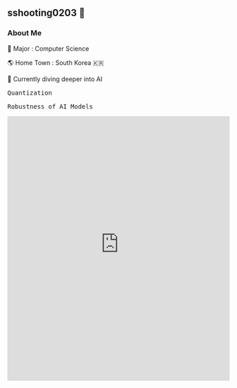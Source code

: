 <!--
**sshooting0203/sshooting0203** is a ✨ _special_ ✨ repository because its `README.md` (this file) appears on your GitHub profile.

Here are some ideas to get you started:

- 🔭 I’m currently working on ...
- 🌱 I’m currently learning ...
- 👯 I’m looking to collaborate on ...
- 🤔 I’m looking for help with ...
- 💬 Ask me about ...
- 📫 How to reach me: ...
- 😄 Pronouns: ...
- ⚡ Fun fact: ...
-->

## sshooting0203 💫

### About Me
🔭 Major : Computer Science

🌎 Home Town : South Korea 🇰🇷

🌱 Currently diving deeper into AI 

<kbd>Quantization</kbd> 

<kbd>Robustness of AI Models</kbd>

<iframe src="https://curly-cookie-e4a.notion.site/ebd/1734fa74154b80c2b8b3cf3d1398869d?v=18f58ff6bb274ba88836f6fc950f1ba7" width="100%" height="600" frameborder="0" allowfullscreen />

## Snake Game

![snake gif](https://github.com/sshooting0203/sshooting0203/blob/output/github-contribution-grid-snake.svg)

## Tech Stack(Experienced)

### Language  
<p>
  <img src="https://cdn.jsdelivr.net/gh/devicons/devicon/icons/javascript/javascript-original.svg" width="40" />
  <img src="https://cdn.jsdelivr.net/gh/devicons/devicon/icons/java/java-original.svg" width="40" />
  <img src="https://cdn.jsdelivr.net/gh/devicons/devicon/icons/python/python-original.svg" width="40" />
  <img src="https://cdn.jsdelivr.net/gh/devicons/devicon/icons/cplusplus/cplusplus-original.svg" width="40" />
  <img src="https://cdn.jsdelivr.net/gh/devicons/devicon/icons/jupyter/jupyter-original.svg" width="40" />
</p>

### Framework / Library  
<p>
  <img src="https://cdn.jsdelivr.net/gh/devicons/devicon/icons/vuejs/vuejs-original.svg" width="40" />
  <img src="https://cdn.jsdelivr.net/gh/devicons/devicon/icons/spring/spring-original.svg" width="40" />
  <img src="https://cdn.jsdelivr.net/gh/devicons/devicon/icons/django/django-plain.svg" width="40" />
  <img src="https://cdn.jsdelivr.net/gh/devicons/devicon/icons/pandas/pandas-original.svg" width="40" />
</p>

## Git Stats
![sshooting's GitHub stats](https://github-readme-stats.vercel.app/api?username=sshooting0203&show_icons=true&theme=tokyonight)

